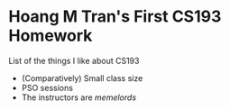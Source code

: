 # Hoang M Tran's First CS193 Homework

List of the things I like about CS193
- (Comparatively) Small class size
- PSO sessions
- The instructors are _memelords_
